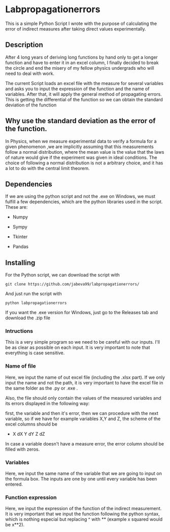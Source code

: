 # Labpropagationerrors

This is a simple Python Script I wrote with the purpose of calculating the error of indirect measures after taking direct values experimentally.

 ## Description
 
 After 4 long years of deriving long functions by hand only to get a longer function and have to enter it in an excel column, I finally decided to break the circle and end the misery of my fellow physics undergrads who will need to deal with work. 
 
 The current Script loads an excel file with the measure for several variables and asks you to input the expression of the function and the name of variables. After that, it will apply the general method of propagating errors. This is getting the differential of the function so we can obtain the standard deviation of the function
 
 
 ## Why use the standard deviation as the error of the function.
 
 In Physics, when we measure experimental data to verify a formula for a given phenomenon ,we are implicitly assuming that this measurements follow a normal distribution, where the mean value is the value that the laws of nature would give if the experiment was given in ideal conditions. The choice of following a normal distribution is not a arbitrary choice, and it has a lot to do with the central limit theorem. 
 
 
 ## Dependencies
 
 If we are using the python script and not the .exe on Windows, we must fulfill a few dependencies, which are the python libraries used in the script. These are:
 
* Numpy 

* Sympy

* Tkinter

* Pandas

## Installing

For the Python script, we can download the script with 

```
git clone https://github.com/jabeva99/labpropagationerrors/
```

And just run the script with 

```
python labpropagationerrors
```

If you want the .exe version for Windows, just go to the Releases tab and download the .zip file


### Intructions

This is a very simple program so we need to be careful with our inputs. I'll be as clear as possible on each input. It is very important to note that everything is case sensitive.

### Name of file

Here, we input the name of out excel file (including the .xlsx part). If we only input the name and not the path, it is very important to have the excel file in the same folder as the .py or .exe .

Also, the file should only contain the values of the measured variables and its errors displayed in the following way:

first, the variable and then it's error, then we can procedure with the next variable, so if we have for example variables X,Y and Z, the scheme of the excel columns should be
* X dX Y dY Z dZ

In case a variable doesn't have a measure error, the error column should  be filled with zeros.

### Variables

Here, we input the same name of the variable that we are going to input on the formula box. The inputs are one by one until every variable has been entered.

### Function expression


Here, we input the expression of the function of the indirect measurement. It is very important that we input the function following the python syntax, which is nothing especial but replacing ^ with ** (example x squared would be x**2).













